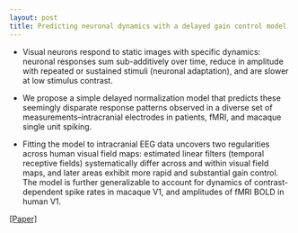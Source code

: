 ```yaml
---
layout: post
title: Predicting neuronal dynamics with a delayed gain control model
---
```


* Visual neurons respond to static images with specific dynamics: neuronal responses sum sub-additively over time, reduce in amplitude with repeated or sustained stimuli (neuronal adaptation), and are slower at low stimulus contrast. 

* We propose a simple delayed normalization model that predicts these seemingly disparate response patterns observed in a diverse set of measurements–intracranial electrodes in patients, fMRI, and macaque single unit spiking. 

* Fitting the model to intracranial EEG data uncovers two regularities across human visual field maps: estimated linear filters (temporal receptive fields) systematically differ across and within visual field maps, and later areas exhibit more rapid and substantial gain control. The model is further generalizable to account for dynamics of contrast-dependent spike rates in macaque V1, and amplitudes of fMRI BOLD in human V1.

[[Paper]](https://journals.plos.org/ploscompbiol/article?id=10.1371/journal.pcbi.1007484)
